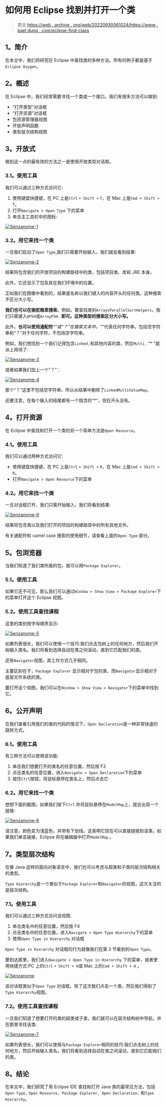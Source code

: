 # 如何用 Eclipse 找到并打开一个类

> 原文:[https://web . archive . org/web/20220930061024/https://www . bael dung . com/eclipse-find-class](https://web.archive.org/web/20220930061024/https://www.baeldung.com/eclipse-find-class)

## **1。简介**

在本文中，我们将研究在 Eclipse 中查找类的多种方法。所有的例子都是基于`Eclipse Oxygen`。

## **2。概述**

在 Eclipse 中，我们经常需要寻找一个类或一个接口。我们有很多方法可以做到:

*   “打开类型”对话框
*   “打开资源”对话框
*   包资源管理器视图
*   开放声明函数
*   类型层次结构视图

## **3。开放式**

做到这一点的最有效的方法之一是使用开放类型对话框。

### **3.1。使用工具**

我们可以通过三种方式访问它:

1.  使用键盘快捷键，在 PC 上是`Ctrl` `+ Shift +` `T`，在 Mac 上是`Cmd + Shift + T`。
2.  打开`Navigate > Open Type` 下的菜单
3.  单击主工具栏中的图标:

[![Senzanome-1](../Images/b91637751ad38bcb09043383d070f493.png)](/web/20221129004330/https://www.baeldung.com/wp-content/uploads/2018/03/Senzanome-1.png)

### **3.2。用它来找一个类**

一旦我们启动了`Open Type`,我们只需要开始输入，我们就会看到结果:

[![Senzanome-2](../Images/82d7abe5a47b82f4bee523e6389ab53e.png)](/web/20221129004330/https://www.baeldung.com/wp-content/uploads/2018/03/Senzanome-2.png)

结果将包含我们的开放项目的构建路径中的类，包括项目类、库和 JRE 本身。

此外，它还显示了包及其在我们环境中的位置。

正如我们在图像中看到的，结果是名称以我们键入的内容开头的任何类。这种搜索不区分大小写。

**我们也可以在骆驼箱里搜索**。例如，要查找类别`ArraysParallelSortHelpers`，我们只需键入`APSH`或`ArrayPSH.` **即可。这种类型的搜索区分大小写。**

此外，**也可以使用通配符**“*”或“？”在搜索文本中。“*”代表任何字符串，包括空字符串和“？”对于任何字符，不包括空字符串。

例如，我们想找到一个我们记得包含`Linked,`和其他内容的类，然后`Multi.` "* "就派上用场了:

[![Senzanome-3](../Images/362e29880403e3b4dac1afb8900eee44.png)](/web/20221129004330/https://www.baeldung.com/wp-content/uploads/2018/03/Senzanome-3.png)

或者如果我们加上一个“？”：

[![Senzanome-4](../Images/f81e6cf293e2af290db8810dccfa4241.png)](/web/20221129004330/https://www.baeldung.com/wp-content/uploads/2018/03/Senzanome-4.png)

那个“？”这里不包括空字符串，所以从结果中删除了`LinkedMultiValueMap`。

还要注意，在每个输入的结尾都有一个隐含的“*”，但在开头没有。

## **4。打开资源**

在 Eclipse 中查找和打开一个类的另一个简单方法是`Open Resource`。

### **4.1。使用工具**

我们可以通过两种方式访问它:

*   使用键盘快捷键，在 PC 上是`Ctrl` `+ Shift +` `R`，在 Mac 上是`Cmd + Shift + R`。
*   打开`Navigate > Open Resource`下的菜单

### **4.2。用它来找一个类**

一旦对话框打开，我们只需开始输入，我们将看到结果:

[![Senzanome-9](../Images/15ecf5739fd3f8310360eeeb38b6e179.png)](/web/20221129004330/https://www.baeldung.com/wp-content/uploads/2018/03/Senzanome-9.png)

结果将包含类以及我们打开的项目的构建路径中的所有其他文件。

有关通配符和 camel case 搜索的使用细节，请查看上面的`Open Type` 部分。

## **5。包浏览器**

当我们知道了我们类所属的包，就可以用`Package Explorer`。

### **5.1。使用工具**

如果它还不可见，那么我们可以通过`Window > Show View > Package Explorer`下的菜单打开这个 Eclipse 视图。

### 5.2。使用工具查找课程

这里的类别按字母顺序显示:

[![Senzanome-5](../Images/7f397ca045246708db5f4147a0c8f850.png)](/web/20221129004330/https://www.baeldung.com/wp-content/uploads/2018/03/Senzanome-5.png)

如果列表很长，我们可以使用一个技巧:我们点击包树上的任何地方，然后我们开始输入类名。我们将看到选择自动在类之间滚动，直到它匹配我们的类。

还有`Navigator`视图，其工作方式几乎相同。

主要区别在于，`Package Explorer` 显示相对于包的类，而`Navigator`显示相对于底层文件系统的类。

要打开这个视图，我们可以在`Window > Show View > Navigator`下的菜单中找到它。

## **6。公开声明**

在我们查看引用我们的类的代码的情况下，`Open Declaration`是一种非常快速的跳转方式。

### **6.1。使用工具**

有三种方法可以使用该功能:

1.  单击我们想要打开的类名的任意位置，然后按 F3
2.  点击类名的任意位置，进入`Navigate > Open Declaration`下的菜单
3.  按住`Ctrl`按钮，将鼠标悬停在类名上，然后点击它

### 6.2。用它来找一个类

想想下面的截图，如果我们按下`Ctrl` 并将鼠标悬停在`ModelMap`上，就会出现一个链接:

[![Senzanome-6](../Images/a215119a78e53322e7c1814b08f4dbe1.png)](/web/20221129004330/https://www.baeldung.com/wp-content/uploads/2018/03/Senzanome-6.png)

请注意，颜色变为浅蓝色，并带有下划线。这表明它现在可以直接链接到该类。如果我们单击链接，Eclipse 将在编辑器中打开`ModelMap` 。

## **7。类型层次结构**

在像 Java 这样的面向对象语言中，我们也可以考虑与超类和子类的层次结构相关的类型。

`Type Hierarchy`是一个类似于`Package Explorer`和`Navigator`的视图，这次关注的是层次结构。

### 7.1。使用工具

我们可以通过三种方式访问该视图:

1.  单击类名中的任意位置，然后按 F4
2.  点击类名中的任意位置，进入`Navigate > Open Type Hierarchy`下的菜单
3.  使用`Open Type in Hierarchy` 对话框

`Open Type in Hierarchy` 对话框的行为就像我们在第 3 节看到的`Open Type`。

要到达那里，我们进入`Navigate > Open Type in Hierarchy` 下的菜单，或者使用快捷方式:PC 上的`Ctrl` `+ Shift + H`或 Mac 上的`Cmd + Shift + H` 。

[![Senzanome](../Images/1b62da5aec8c5291f7e3da91a3330497.png)](/web/20221129004330/https://www.baeldung.com/wp-content/uploads/2018/03/Senzanome.png)

该对话框类似于`Open Type` 对话框。除了这次我们点击一个类，然后我们得到了`Type Hierarchy`视图。

### 7.2。使用工具查找课程

一旦我们知道了想要打开的类的超类或子类，我们就可以在层次结构树中导航，并在那里寻找该类:

[![Senzanome-7](../Images/7e97536277ec973bf488ec599423b06f.png)](/web/20221129004330/https://www.baeldung.com/wp-content/uploads/2018/03/Senzanome-7.png)

如果列表很长，我们可以使用与`Package Explorer`相同的技巧:我们点击树上的任何地方，然后开始输入类名。我们将看到选择自动在类之间滚动，直到它匹配我们的类。

## **8。结论**

在本文中，我们研究了用 Eclipse IDE 查找和打开 Java 类的最常见方法，包括`Open Type,` `Open Resource, Package Explorer, Open Declaration,` 和`Type Hierarchy`。